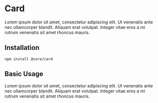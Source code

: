 # Card

Lorem ipsum dolor sit amet, consectetur adipiscing elit. Ut venenatis ante nec ullamcorper blandit. Aliquam erat volutpat. Integer vitae eros a mi rutrum venenatis sit amet rhoncus mauris.

## Installation

```
npm install @core/card
```

## Basic Usage

Lorem ipsum dolor sit amet, consectetur adipiscing elit. Ut venenatis ante nec ullamcorper blandit. Aliquam erat volutpat. Integer vitae eros a mi rutrum venenatis sit amet rhoncus mauris.